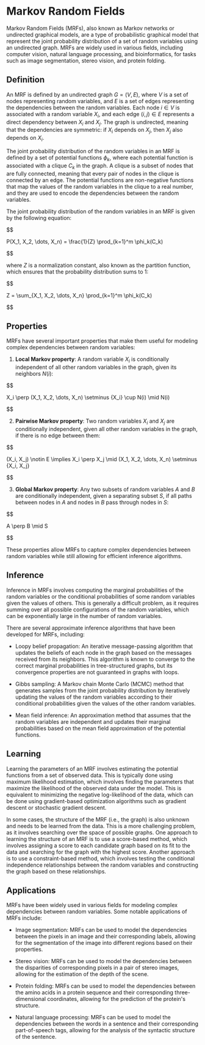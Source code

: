 # Markov Random Fields

Markov Random Fields (MRFs), also known as Markov networks or undirected graphical models, are a type of probabilistic graphical model that represent the joint probability distribution of a set of random variables using an undirected graph. MRFs are widely used in various fields, including computer vision, natural language processing, and bioinformatics, for tasks such as image segmentation, stereo vision, and protein folding.

## Definition

An MRF is defined by an undirected graph $G = (V, E)$, where $V$ is a set of nodes representing random variables, and $E$ is a set of edges representing the dependencies between the random variables. Each node $i \in V$ is associated with a random variable $X_i$, and each edge $(i, j) \in E$ represents a direct dependency between $X_i$ and $X_j$. The graph is undirected, meaning that the dependencies are symmetric: if $X_i$ depends on $X_j$, then $X_j$ also depends on $X_i$.

The joint probability distribution of the random variables in an MRF is defined by a set of potential functions $\phi_k$, where each potential function is associated with a clique $C_k$ in the graph. A clique is a subset of nodes that are fully connected, meaning that every pair of nodes in the clique is connected by an edge. The potential functions are non-negative functions that map the values of the random variables in the clique to a real number, and they are used to encode the dependencies between the random variables.

The joint probability distribution of the random variables in an MRF is given by the following equation:


$$

P(X_1, X_2, \dots, X_n) = \frac{1}{Z} \prod_{k=1}^m \phi_k(C_k)

$$


where $Z$ is a normalization constant, also known as the partition function, which ensures that the probability distribution sums to 1:


$$

Z = \sum_{X_1, X_2, \dots, X_n} \prod_{k=1}^m \phi_k(C_k)

$$


## Properties

MRFs have several important properties that make them useful for modeling complex dependencies between random variables:

1. **Local Markov property**: A random variable $X_i$ is conditionally independent of all other random variables in the graph, given its neighbors $N(i)$:

   
$$

   X_i \perp (X_1, X_2, \dots, X_n) \setminus \{X_i\} \cup N(i) \mid N(i)
   
$$


2. **Pairwise Markov property**: Two random variables $X_i$ and $X_j$ are conditionally independent, given all other random variables in the graph, if there is no edge between them:

   
$$

   (X_i, X_j) \notin E \implies X_i \perp X_j \mid (X_1, X_2, \dots, X_n) \setminus \{X_i, X_j\}
   
$$


3. **Global Markov property**: Any two subsets of random variables $A$ and $B$ are conditionally independent, given a separating subset $S$, if all paths between nodes in $A$ and nodes in $B$ pass through nodes in $S$:

   
$$

   A \perp B \mid S
   
$$


These properties allow MRFs to capture complex dependencies between random variables while still allowing for efficient inference algorithms.

## Inference

Inference in MRFs involves computing the marginal probabilities of the random variables or the conditional probabilities of some random variables given the values of others. This is generally a difficult problem, as it requires summing over all possible configurations of the random variables, which can be exponentially large in the number of random variables.

There are several approximate inference algorithms that have been developed for MRFs, including:

- Loopy belief propagation: An iterative message-passing algorithm that updates the beliefs of each node in the graph based on the messages received from its neighbors. This algorithm is known to converge to the correct marginal probabilities in tree-structured graphs, but its convergence properties are not guaranteed in graphs with loops.

- Gibbs sampling: A Markov chain Monte Carlo (MCMC) method that generates samples from the joint probability distribution by iteratively updating the values of the random variables according to their conditional probabilities given the values of the other random variables.

- Mean field inference: An approximation method that assumes that the random variables are independent and updates their marginal probabilities based on the mean field approximation of the potential functions.

## Learning

Learning the parameters of an MRF involves estimating the potential functions from a set of observed data. This is typically done using maximum likelihood estimation, which involves finding the parameters that maximize the likelihood of the observed data under the model. This is equivalent to minimizing the negative log-likelihood of the data, which can be done using gradient-based optimization algorithms such as gradient descent or stochastic gradient descent.

In some cases, the structure of the MRF (i.e., the graph) is also unknown and needs to be learned from the data. This is a more challenging problem, as it involves searching over the space of possible graphs. One approach to learning the structure of an MRF is to use a score-based method, which involves assigning a score to each candidate graph based on its fit to the data and searching for the graph with the highest score. Another approach is to use a constraint-based method, which involves testing the conditional independence relationships between the random variables and constructing the graph based on these relationships.

## Applications

MRFs have been widely used in various fields for modeling complex dependencies between random variables. Some notable applications of MRFs include:

- Image segmentation: MRFs can be used to model the dependencies between the pixels in an image and their corresponding labels, allowing for the segmentation of the image into different regions based on their properties.

- Stereo vision: MRFs can be used to model the dependencies between the disparities of corresponding pixels in a pair of stereo images, allowing for the estimation of the depth of the scene.

- Protein folding: MRFs can be used to model the dependencies between the amino acids in a protein sequence and their corresponding three-dimensional coordinates, allowing for the prediction of the protein's structure.

- Natural language processing: MRFs can be used to model the dependencies between the words in a sentence and their corresponding part-of-speech tags, allowing for the analysis of the syntactic structure of the sentence.
